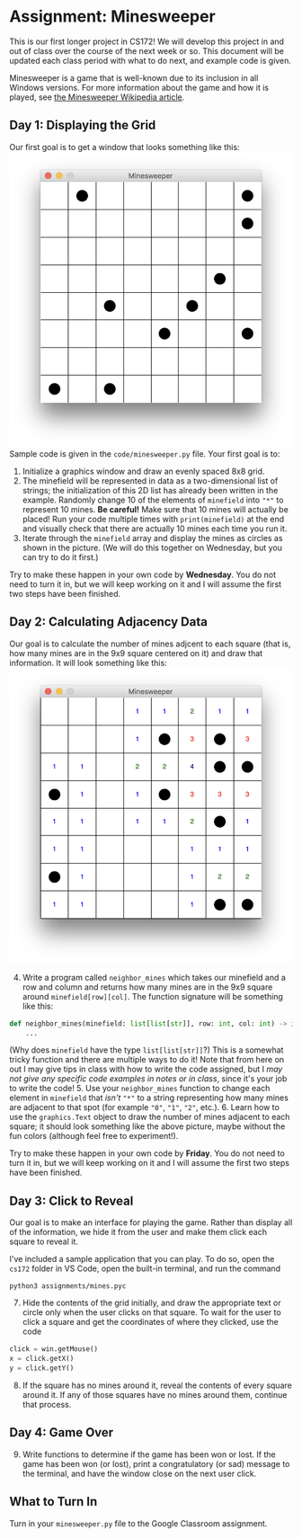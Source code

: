 # Assignment: Minesweeper

This is our first longer project in CS172! We will develop this project in and out of class over the course of the next week or so. This document will be updated each class period with what to do next, and example code is given.

Minesweeper is a game that is well-known due to its inclusion in all Windows versions. For more information about the game and how it is played, see [the Minesweeper Wikipedia article](https://en.wikipedia.org/wiki/Minesweeper_(video_game)).

## Day 1: Displaying the Grid

Our first goal is to get a window that looks something like this: ![First goal](mines1.png) Sample code is given in the `code/minesweeper.py` file. Your first goal is to:
1. Initialize a graphics window and draw an evenly spaced 8x8 grid.
2. The minefield will be represented in data as a two-dimensional list of strings; the initialization of this 2D list has already been written in the example. Randomly change 10 of the elements of `minefield` into `"*"` to represent 10 mines. **Be careful!** Make sure that 10 mines will actually be placed! Run your code multiple times with `print(minefield)` at the end and visually check that there are actually 10 mines each time you run it.
3. Iterate through the `minefield` array and display the mines as circles as shown in the picture. (We will do this together on Wednesday, but you can try to do it first.)

Try to make these happen in your own code by **Wednesday**. You do not need to turn it in, but we will keep working on it and I will assume the first two steps have been finished.

## Day 2: Calculating Adjacency Data

Our goal is to calculate the number of mines adjcent to each square (that is, how many mines are in the 9x9 square centered on it) and draw that information. It will look something like this: ![Second goal](mines2.png)

4. Write a program called `neighbor_mines` which takes our minefield and a row and column and returns how many mines are in the 9x9 square around `minefield[row][col]`. The function signature will be something like this:
```python
def neighbor_mines(minefield: list[list[str]], row: int, col: int) -> int:
    ...
```
(Why does `minefield` have the type `list[list[str]]`?) This is a somewhat tricky function and there are multiple ways to do it! Note that from here on out I may give tips in class with how to write the code assigned, but I *may not give any specific code examples in notes or in class*, since it's your job to write the code!
5. Use your `neighbor_mines` function to change each element in `minefield` that *isn't* `"*"` to a string representing how many mines are adjacent to that spot (for example `"0"`, `"1"`, `"2"`, etc.).
6. Learn how to use the `graphics.Text` object to draw the number of mines adjacent to each square; it should look something like the above picture, maybe without the fun colors (although feel free to experiment!).

Try to make these happen in your own code by **Friday**. You do not need to turn it in, but we will keep working on it and I will assume the first two steps have been finished.

## Day 3: Click to Reveal

Our goal is to make an interface for playing the game. Rather than display all of the information, we hide it from the user and make them click each square to reveal it.

I've included a sample application that you can play. To do so, open the `cs172` folder in VS Code, open the built-in terminal, and run the command
```
python3 assignments/mines.pyc
```

7. Hide the contents of the grid initially, and draw the appropriate text or circle only when the user clicks on that square. To wait for the user to click a square and get the coordinates of where they clicked, use the code
```python
click = win.getMouse()
x = click.getX()
y = click.getY()
```
8. If the square has no mines around it, reveal the contents of every square around it. If any of those squares have no mines around them, continue that process.

## Day 4: Game Over

9. Write functions to determine if the game has been won or lost. If the game has been won (or lost), print a congratulatory (or sad) message to the terminal, and have the window close on the next user click.

## What to Turn In

Turn in your `minesweeper.py` file to the Google Classroom assignment.